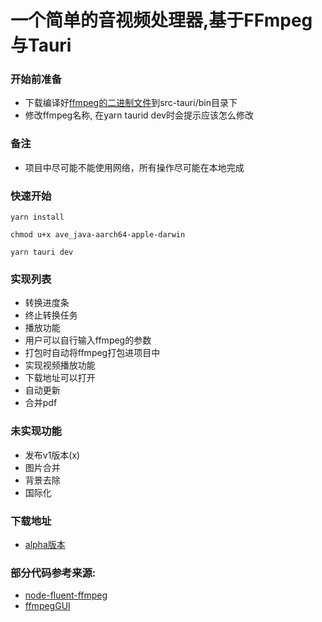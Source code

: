 # 一个简单的音视频处理器,基于FFmpeg与Tauri


### 开始前准备
- 下载编译好[ffmpeg的二进制文件](https://ffmpeg.org/download.html)到src-tauri/bin目录下
- 修改ffmpeg名称, 在yarn taurid dev时会提示应该怎么修改

### 备注
- 项目中尽可能不能使用网络，所有操作尽可能在本地完成
### 快速开始

```Get started
yarn install

chmod u+x ave_java-aarch64-apple-darwin

yarn tauri dev
```

### 实现列表
+ 转换进度条
+ 终止转换任务
+ 播放功能
+ 用户可以自行输入ffmpeg的参数
+ 打包时自动将ffmpeg打包进项目中
+ 实现视频播放功能
+ 下载地址可以打开
+ 自动更新
+ 合并pdf
### 未实现功能
+ 发布v1版本(x)
+ 图片合并
+ 背景去除
+ 国际化

### 下载地址
- [alpha版本](http://gofile.me/5ZhEh/v8RqfbzIe)
### 部分代码参考来源:
- [node-fluent-ffmpeg](https://github.com/fluent-ffmpeg/node-fluent-ffmpeg)
- [ffmpegGUI](https://github.com/zhen-ke/ffmpegGUI)
